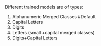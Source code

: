Different trained models are of types:

1. Alphanumeric Merged Classes #Default
2. Capital Letters 
3. Digits 
4. Letters (small +capital merged classes)
5. Digits+Capital Letters 
